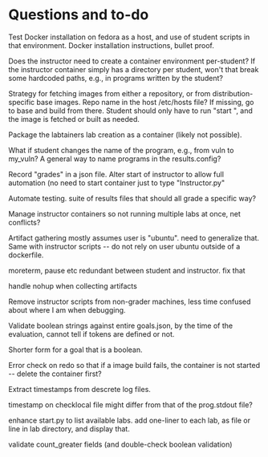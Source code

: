 
Questions and to-do
===================

Test Docker installation on fedora as a host, and use of student scripts in that environment.
Docker installation instructions, bullet proof.

Does the instructor need to create a container environment per-student?  If the instructor container
simply has a directory per student, won't that break some hardcoded paths, e.g., in programs written
by the student?

Strategy for fetching images from either a repository, or from distribution-specific base images.
Repo name in the host /etc/hosts file?  If missing, go to base and build from there.
Student should only have to run "start <lab>", and the image is fetched or built as needed.


Package the labtainers lab creation as a container (likely not possible).

What if student changes the name of the program, e.g., from vuln to my_vuln?
A general way to name programs in the results.config?

Record "grades" in a json file.
Alter start of instructor to allow full automation (no need to start container just to type "Instructor.py"

Automate testing.  suite of results files that should all grade a specific way?

Manage instructor containers so not running multiple labs at once, net conflicts?

Artifact gathering mostly assumes user is "ubuntu".  need to generalize that.  Same with instructor
scripts -- do not rely on user ubuntu outside of a dockerfile.

moreterm, pause etc redundant between student and instructor.  fix that

handle nohup when collecting artifacts

Remove instructor scripts from non-grader machines, less time confused about where I am when debugging.

Validate boolean strings against entire goals.json, by the time of the evaluation, cannot tell if
tokens are defined or not.

Shorter form for a goal that is a boolean.

Error check on redo so that if a image build fails, the container is not started -- delete the container first?

Extract timestamps from descrete log files.

timestamp on checklocal file might differ from that of the prog.stdout file?

enhance start.py to list available labs.  add one-liner to each lab, as file or line in lab directory, and display that.

validate count_greater fields (and double-check boolean validation)
